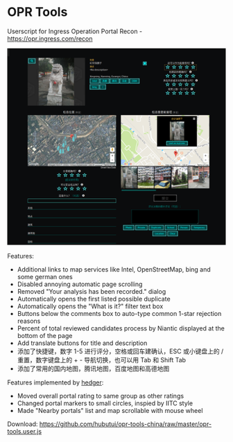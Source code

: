 # OPR Tools
Userscript for Ingress Operation Portal Recon - https://opr.ingress.com/recon

![](./image/opr-tools.png)

Features:
- Additional links to map services like Intel, OpenStreetMap, bing and some german ones
- Disabled annoying automatic page scrolling
- Removed "Your analysis has been recorded." dialog
- Automatically opens the first listed possible duplicate
- Automatically opens the "What is it?" filter text box
- Buttons below the comments box to auto-type common 1-star rejection reasons
- Percent of total reviewed candidates process by Niantic displayed at the bottom of the page
- Add translate buttons for title and description
- 添加了快捷键，数字 1-5 进行评分，空格或回车建确认，ESC 或小键盘上的 / 重置，数字键盘上的 + - 导航切换，也可以用 Tab 和 Shift Tab
- 添加了常用的国内地图，腾讯地图，百度地图和高德地图

Features implemented by [hedger](https://gitlab.com/hedger/opr-tools):
- Moved overall portal rating to same group as other ratings
- Changed portal markers to small circles, inspied by IITC style
- Made "Nearby portals" list and map scrollable with mouse wheel



Download: https://github.com/hubutui/opr-tools-china/raw/master/opr-tools.user.js
